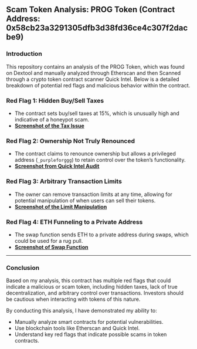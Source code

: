 ## Scam Token Analysis: PROG Token (Contract Address: 0x58cb23a3291305dfb3d38fd36ce4c307f2dacbe9)

### Introduction
This repository contains an analysis of the PROG Token, which was found on Dextool and manually analyzed through Etherscan and then Scanned through a crypto token contract scanner Quick Intel. Below is a detailed breakdown of potential red flags and malicious behavior within the contract.

### Red Flag 1: Hidden Buy/Sell Taxes
- The contract sets buy/sell taxes at 15%, which is unusually high and indicative of a honeypot scam.
- **[Screenshot of the Tax Issue](screenshots/etherscan_tax_issue.png)**

### Red Flag 2: Ownership Not Truly Renounced
- The contract claims to renounce ownership but allows a privileged address (`_purpleforggg`) to retain control over the token’s functionality.
- **[Screenshot from Quick Intel Audit](screenshots/quickintel_ownership_issue.png)**

### Red Flag 3: Arbitrary Transaction Limits
- The owner can remove transaction limits at any time, allowing for potential manipulation of when users can sell their tokens.
- **[Screenshot of the Limit Manipulation](screenshots/limit_manipulation.png)**

### Red Flag 4: ETH Funneling to a Private Address
- The swap function sends ETH to a private address during swaps, which could be used for a rug pull.
- **[Screenshot of Swap Function](screenshots/swap_eth_issue.png)**

---

### Conclusion

Based on my analysis, this contract has multiple red flags that could indicate a malicious or scam token, including hidden taxes, lack of true decentralization, and arbitrary control over transactions. Investors should be cautious when interacting with tokens of this nature.

By conducting this analysis, I have demonstrated my ability to:
- Manually analyze smart contracts for potential vulnerabilities.
- Use blockchain tools like Etherscan and Quick Intel.
- Understand key red flags that indicate possible scams in token contracts.
